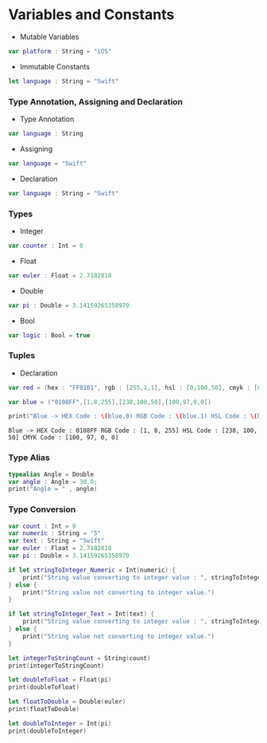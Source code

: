 # Variables and Constants

- Mutable Variables
```swift
var platform : String = "iOS"
```

- Immutable Constants
```swift
let language : String = "Swift"
```

### Type Annotation, Assigning and Declaration

- Type Annotation
```swift
var language : String
```

- Assigning
```swift
var language = "Swift"
```

- Declaration
```swift
var language : String = "Swift"
```

### Types

- Integer
```swift
var counter : Int = 0
```

- Float
```swift
var euler : Float = 2.7182818
```

- Double
```swift
var pi : Double = 3.14159265358979
```

- Bool
```swift
var logic : Bool = true
```

### Tuples
- Declaration
```swift
var red = (hex : "FF0101", rgb : [255,1,1], hsl : [0,100,50], cmyk : [0,100,100,0])
```

```swift
var blue = ("0108FF",[1,8,255],[238,100,50],[100,97,0,0])
```

```swift
print("Blue -> HEX Code : \(blue.0) RGB Code : \(blue.1) HSL Code : \(blue.2) CMYK Code : \(blue.3)")
```

```
Blue -> HEX Code : 0108FF RGB Code : [1, 8, 255] HSL Code : [238, 100, 50] CMYK Code : [100, 97, 0, 0]
```

### Type Alias 

```swift
typealias Angle = Double
var angle : Angle = 30.0;
print("Angle = " , angle)
```

### Type Conversion

```swift
var count : Int = 0
var numeric : String = "5"
var text : String = "Swift"
var euler : Float = 2.7182818
var pi : Double = 3.14159265358979

if let stringToInteger_Numeric = Int(numeric) {
    print("String value converting to integer value : ", stringToInteger_Numeric)
} else {
    print("String value not converting to integer value.")
}

if let stringToInteger_Text = Int(text) {
    print("String value converting to integer value : ", stringToInteger_Text)
} else {
    print("String value not converting to integer value.")
}

let integerToStringCount = String(count)
print(integerToStringCount)

let doubleToFloat = Float(pi)
print(doubleToFloat)

let floatToDouble = Double(euler)
print(floatToDouble)

let doubleToInteger = Int(pi)
print(doubleToInteger)
```
